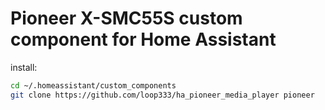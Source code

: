 # Pioneer X-SMC55S custom component for Home Assistant

install:
```sh
cd ~/.homeassistant/custom_components
git clone https://github.com/loop333/ha_pioneer_media_player pioneer
```
